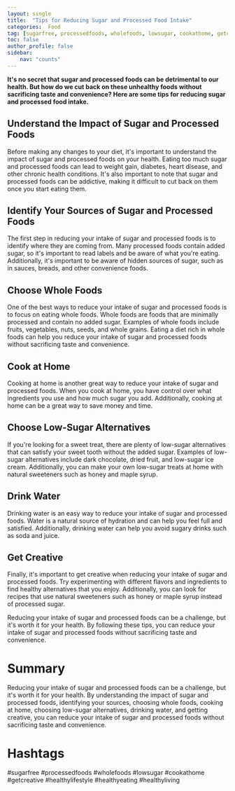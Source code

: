 ```yaml
---
layout: single
title:  "Tips for Reducing Sugar and Processed Food Intake"
categories:  Food
tag: [sugarfree, processedfoods, wholefoods, lowsugar, cookathome, getcreative, healthylifestyle, healthyeating, healthyliving, ]
toc: false
author_profile: false
sidebar:
    nav: "counts"
---
```

    
**It's no secret that sugar and processed foods can be detrimental to our health. But how do we cut back on these unhealthy foods without sacrificing taste and convenience? Here are some tips for reducing sugar and processed food intake.**

## Understand the Impact of Sugar and Processed Foods

Before making any changes to your diet, it's important to understand the impact of sugar and processed foods on your health. Eating too much sugar and processed foods can lead to weight gain, diabetes, heart disease, and other chronic health conditions. It's also important to note that sugar and processed foods can be addictive, making it difficult to cut back on them once you start eating them.

## Identify Your Sources of Sugar and Processed Foods

The first step in reducing your intake of sugar and processed foods is to identify where they are coming from. Many processed foods contain added sugar, so it's important to read labels and be aware of what you're eating. Additionally, it's important to be aware of hidden sources of sugar, such as in sauces, breads, and other convenience foods.

## Choose Whole Foods

One of the best ways to reduce your intake of sugar and processed foods is to focus on eating whole foods. Whole foods are foods that are minimally processed and contain no added sugar. Examples of whole foods include fruits, vegetables, nuts, seeds, and whole grains. Eating a diet rich in whole foods can help you reduce your intake of sugar and processed foods without sacrificing taste and convenience.

## Cook at Home

Cooking at home is another great way to reduce your intake of sugar and processed foods. When you cook at home, you have control over what ingredients you use and how much sugar you add. Additionally, cooking at home can be a great way to save money and time.

## Choose Low-Sugar Alternatives

If you're looking for a sweet treat, there are plenty of low-sugar alternatives that can satisfy your sweet tooth without the added sugar. Examples of low-sugar alternatives include dark chocolate, dried fruit, and low-sugar ice cream. Additionally, you can make your own low-sugar treats at home with natural sweeteners such as honey and maple syrup.

## Drink Water

Drinking water is an easy way to reduce your intake of sugar and processed foods. Water is a natural source of hydration and can help you feel full and satisfied. Additionally, drinking water can help you avoid sugary drinks such as soda and juice.

## Get Creative

Finally, it's important to get creative when reducing your intake of sugar and processed foods. Try experimenting with different flavors and ingredients to find healthy alternatives that you enjoy. Additionally, you can look for recipes that use natural sweeteners such as honey or maple syrup instead of processed sugar.

Reducing your intake of sugar and processed foods can be a challenge, but it's worth it for your health. By following these tips, you can reduce your intake of sugar and processed foods without sacrificing taste and convenience.

# Summary

Reducing your intake of sugar and processed foods can be a challenge, but it's worth it for your health. By understanding the impact of sugar and processed foods, identifying your sources, choosing whole foods, cooking at home, choosing low-sugar alternatives, drinking water, and getting creative, you can reduce your intake of sugar and processed foods without sacrificing taste and convenience. 

# Hashtags

#sugarfree #processedfoods #wholefoods #lowsugar #cookathome #getcreative #healthylifestyle #healthyeating #healthyliving